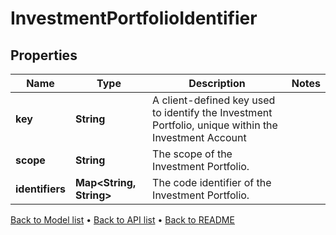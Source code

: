 

# InvestmentPortfolioIdentifier


## Properties

| Name | Type | Description | Notes |
|------------ | ------------- | ------------- | -------------|
|**key** | **String** | A client-defined key used to identify the Investment Portfolio, unique within the Investment Account |  |
|**scope** | **String** | The scope of the Investment Portfolio. |  |
|**identifiers** | **Map&lt;String, String&gt;** | The code identifier of the Investment Portfolio. |  |



[Back to Model list](../README.md#documentation-for-models) &#8226; [Back to API list](../README.md#documentation-for-api-endpoints) &#8226; [Back to README](../README.md)


